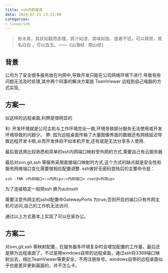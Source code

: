 ```yaml
---
title: ssh内网穿透
data: 2024-02-21 13:21:00
categories:
- linux/ssh
---
```


> 有木焉，其状如榖而赤理，其汁如漆，其味如饴，食者不饥，可以释劳，其名曰白 ，可以血玉。——《山海经 · 南山经》

## 背景

公司为了安全很多服务放在内网中,导致开发只能在公司网络环境下进行.导致有些问题无法及时处理,其中两个同事的解决方案是 TeamViewer 远程到自己电脑的方式实现,

## 方案一

似这样的远程桌面,利弊是很明显的

利: 开发环境就是公司主机与工作环境完全一致,环境导致部分服务无法使用或开发环境导致的问题少。
弊: 因为远程桌面传输了大量图像界面的数据还有网络延迟导致远程开发卡顿,从而开发体验不如本机开发,还有就是无法分享多人使用.

最后我选用比较熟悉和简单的ssh内网端口映射至外网的方式,需要自己有云服务器

最后对svn,git,ssh 等服务采用直接端口映射的方式,这个方式的缺点就是安全性和服务网络端口变化需要做相应配置调整.
ssh做好无密码登陆后的主要命令是：

```
ssh -fNR <外网端口>:<内网ip>:<内网端口> root@<外网ip>
```

为了连接稳定一般把ssh 换为autossh

需要注意外网主机sshd配置中GatewayPorts 为true,否则开启的端口只有外网主机可访问,自己的工作机无法访问.

通过以上方式基本上实现了可以在家办公。

## 方案二

对svn,git,ssh 等映射配置，在服务器多环境复杂时会增加配置的工作量。最后还是换为远程桌面了，不过是用windows自带的远程桌面，通过ssh将3389端口映射出去，相比TeamViewer等更安全，不用注册账号。windows自带的远程桌面似乎也是差异更新画面的，并不怎么卡。
